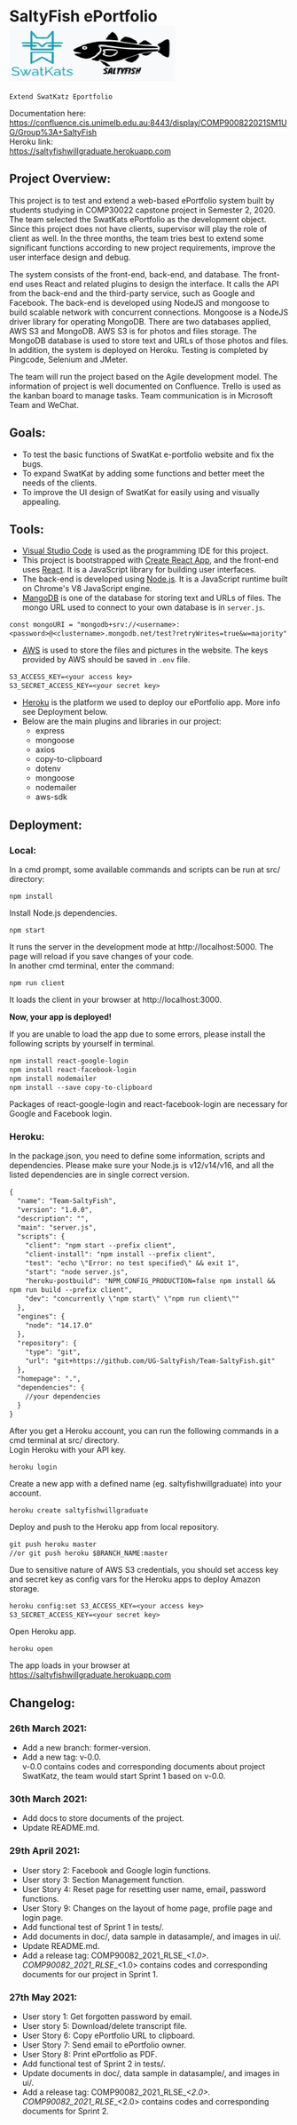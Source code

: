 # SaltyFish ePortfolio <img align="center" width="300" height="100" src="/ui/logo.png"> <br>
    Extend SwatKatz Eportfolio
Documentation here:<br> 
https://confluence.cis.unimelb.edu.au:8443/display/COMP900822021SM1UG/Group%3A+SaltyFish <br>
Heroku link:<br> 
https://saltyfishwillgraduate.herokuapp.com <br>

## Project Overview:
This project is to test and extend a web-based ePortfolio system built by students studying in COMP30022 capstone project in Semester 2, 2020. The team selected the SwatKats ePortfolio as the development object. Since this project does not have clients, supervisor will play the role of client as well. In the three months, the team tries best to extend some significant functions according to new project requirements, improve the user interface design and debug.<br>

The system consists of the front-end, back-end, and database. The front-end uses React and related plugins to design the interface. It calls the API from the back-end and the third-party service, such as Google and Facebook. The back-end is developed using NodeJS and mongoose to build scalable network with concurrent connections. Mongoose is a NodeJS driver library for operating MongoDB. There are two databases applied, AWS S3 and MongoDB. AWS S3 is for photos and files storage. The MongoDB database is used to store text and URLs of those photos and files. In addition, the system is deployed on Heroku. Testing is completed by Pingcode, Selenium and JMeter.<br>

The team will run the project based on the Agile development model. The information of project is well documented on Confluence. Trello is used as the kanban board to manage tasks. Team communication is in Microsoft Team and WeChat.<br>
  
## Goals:<br>
* To test the basic functions of SwatKat e-portfolio website and fix the bugs.<br>
* To expand SwatKat by adding some functions and better meet the needs of the clients.<br>
* To improve the UI design of SwatKat for easily using and visually appealing.<br>

## Tools:<br>
* [Visual Studio Code](https://code.visualstudio.com) is used as the programming IDE for this project.<br> 
* This project is bootstrapped with [Create React App](https://github.com/facebook/create-react-app), and the front-end uses [React](https://reactjs.org/). It is a JavaScript library for building user interfaces.<br>
* The back-end is developed using [Node.js](https://nodejs.org/en/download/). It is a JavaScript runtime built on Chrome's V8 JavaScript engine.<br>
* [MangoDB](https://www.mongodb.com/) is one of the database for storing text and URLs of files. The mongo URL used to connect to your own database is in `server.js`.<br>
```
const mongoURI = "mongodb+srv://<username>:<password>@<clustername>.mongodb.net/test?retryWrites=true&w=majority"
```
* [AWS](https://aws.amazon.com/cn/) is used to store the files and pictures in the website. The keys provided by AWS should be saved in `.env` file.<br>
```
S3_ACCESS_KEY=<your access key>
S3_SECRET_ACCESS_KEY=<your secret key>
```
* [Heroku](https://id.heroku.com/login) is the platform we used to deploy our ePortfolio app. More info see Deployment below.<br>
* Below are the main plugins and libraries in our project:
    - express
    - mongoose
    - axios
    - copy-to-clipboard
    - dotenv
    - mongoose
    - nodemailer
    - aws-sdk

## Deployment:<br>
### Local:<br>
In a cmd prompt, some available commands and scripts can be run at src/ directory:<br>
```
npm install
``` 
Install Node.js dependencies.<br>

```
npm start
``` 
It runs the server in the development mode at http://localhost:5000. The page will reload if you save changes of your code.<br>
In another cmd terminal, enter the command:<br>
```
npm run client
``` 
It loads the client in your browser at http://localhost:3000. <br>

**Now, your app is deployed!**<br>

If you are unable to load the app due to some errors, please install the following scripts by yourself in terminal.<br>
```
npm install react-google-login
npm install react-facebook-login
npm install nodemailer
npm install --save copy-to-clipboard
```
Packages of react-google-login and react-facebook-login are necessary for Google and Facebook login.<br>

### Heroku:<br>
In the package.json, you need to define some information, scripts and dependencies. Please make sure your Node.js is v12/v14/v16, and all the listed dependencies are in single correct version.<br>
```
{
  "name": "Team-SaltyFish",
  "version": "1.0.0",
  "description": "",
  "main": "server.js",
  "scripts": {
    "client": "npm start --prefix client",
    "client-install": "npm install --prefix client",
    "test": "echo \"Error: no test specified\" && exit 1",
    "start": "node server.js",
    "heroku-postbuild": "NPM_CONFIG_PRODUCTION=false npm install && npm run build --prefix client",
    "dev": "concurrently \"npm start\" \"npm run client\""
  },
  "engines": {
    "node": "14.17.0"
  },
  "repository": {
    "type": "git",
    "url": "git+https://github.com/UG-SaltyFish/Team-SaltyFish.git"
  },
  "homepage": ".",
  "dependencies": {
    //your dependencies
  }
}
```
After you get a Heroku account, you can run the following commands in a cmd terminal at src/ directory.<br>
Login Heroku with your API key.<br>
```
heroku login
```
Create a new app with a defined name (eg. saltyfishwillgraduate) into your account.<br>
```
heroku create saltyfishwillgraduate
```
Deploy and push to the Heroku app from local repository.<br>
```
git push heroku master
//or git push heroku $BRANCH_NAME:master
```
Due to sensitive nature of AWS S3 credentials, you should set access key and secret key as config vars for the Heroku apps to deploy Amazon storage.<br>
```
heroku config:set S3_ACCESS_KEY=<your access key> S3_SECRET_ACCESS_KEY=<your secret key>
```
Open Heroku app.<br>
```
heroku open
```
The app loads in your browser at https://saltyfishwillgraduate.herokuapp.com <br>


## Changelog:<br>
### 26th March 2021:<br>
* Add a new branch: former-version.<br>
* Add a new tag: v-0.0.<br>
  v-0.0 contains codes and corresponding documents about project SwatKatz, the team would start Sprint 1 based on v-0.0.<br>        
### 30th March 2021:<br>
* Add docs to store documents of the project.<br>
* Update README.md.<br>
### 29th April 2021:<br>
* User story 2: Facebook and Google login functions.<br>
* User story 3: Section Management function.<br>
* User Story 4: Reset page for resetting user name, email, password functions.<br>
* User Story 9: Changes on the layout of home page, profile page and login page.<br>
* Add functional test of Sprint 1 in tests/.<br>
* Add documents in doc/, data sample in datasample/, and images in ui/.<br>
* Update README.md.<br>
* Add a release tag: COMP90082_2021_RLSE_<UG>_<1.0>.<br>
  COMP90082_2021_RLSE_<UG>_<1.0> contains codes and corresponding documents for our project in Sprint 1.<br>
### 27th May 2021:<br>
* User story 1: Get forgotten password by email.<br>
* User story 5: Download/delete transcript file.<br>
* User Story 6: Copy ePortfolio URL to clipboard.<br>
* User Story 7: Send email to ePortfolio owner.<br>
* User Story 8: Print ePortfolio as PDF.<br>    
* Add functional test of Sprint 2 in tests/.<br>
* Update documents in doc/, data sample in datasample/, and images in ui/.<br>
* Add a release tag: COMP90082_2021_RLSE_<UG>_<2.0>.<br>
  COMP90082_2021_RLSE_<UG>_<2.0> contains codes and corresponding documents for Sprint 2.<br> 
